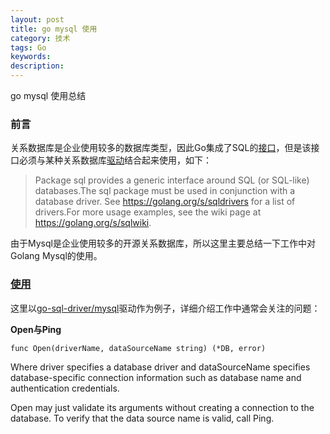 ```yaml
---
layout: post
title: go mysql 使用
category: 技术
tags: Go
keywords:
description:
---
```


go mysql 使用总结

### 前言

关系数据库是企业使用较多的数据库类型，因此Go集成了SQL的[接口](https://golang.org/pkg/database/sql/)，但是该接口必须与某种关系数据库[驱动](https://golang.org/s/sqldrivers)结合起来使用，如下：

>Package sql provides a generic interface around SQL (or SQL-like) databases.The sql package must be used in conjunction with a database driver. See https://golang.org/s/sqldrivers for a list of drivers.For more usage examples, see the wiki page at https://golang.org/s/sqlwiki.

由于Mysql是企业使用较多的开源关系数据库，所以这里主要总结一下工作中对Golang Mysql的使用。

### [使用](https://golang.org/s/sqlwiki)

这里以[go-sql-driver/mysql](https://github.com/go-sql-driver/mysql/)驱动作为例子，详细介绍工作中通常会关注的问题：

**Open与Ping**

```
func Open(driverName, dataSourceName string) (*DB, error)
```

>
Where driver specifies a database driver and dataSourceName specifies database-specific connection information such as database name and authentication credentials.

>
Open may just validate its arguments without creating a connection to the database. To verify that the data source name is valid, call Ping.

